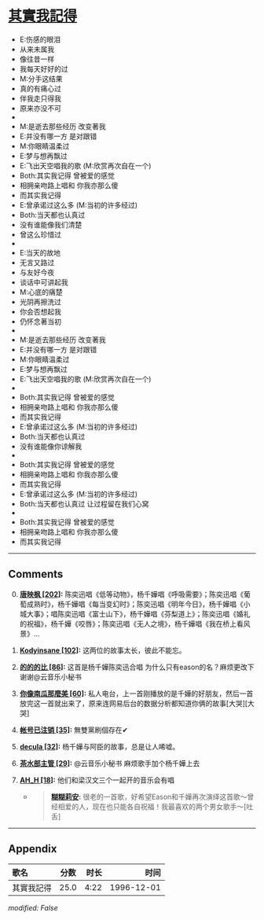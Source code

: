 # [其實我記得](https://music.163.com/song?id=25837796)

* E:伤感的眼泪
* 从来未属我
* 像往昔一样
* 我每天好好的过
* M:分手这结果
* 真的有痛心过
* 伴我走只得我
* 原来亦没不可
* 
* M:是逝去那些经历 改变著我
* E:并没有哪一方 是对跟错
* M:你眼睛温柔过
* E:梦与想再飘过
* E:飞出天空唱我的歌 (M:欣赏再次自在一个)
* Both:其实我记得 曾被爱的感觉
* 相拥亲吻路上唱和 你我亦那么傻
* 而其实我记得
* E:曾承诺过这么多 (M:当初的许多经过)
* Both:当天都也认真过
* 没有谁能像我们清楚
* 曾这么珍惜过
* 
* E:当天的故地
* 无言又路过
* 与友好今夜
* 谈话中可讲起我
* M:心底的痛楚
* 光阴再擦洗过
* 你会否想起我
* 仍怀念著当初
* 
* M:是逝去那些经历 改变著我
* E:并没有哪一方 是对跟错
* M:你眼睛温柔过
* E:梦与想再飘过
* E:飞出天空唱我的歌 (M:欣赏再次自在一个)
* 
* Both:其实我记得 曾被爱的感觉
* 相拥亲吻路上唱和 你我亦那么傻
* 而其实我记得
* E:曾承诺过这么多 (M:当初的许多经过)
* Both:当天都也认真过
* 没有谁能像你谅解我
* 
* Both:其实我记得 曾被爱的感觉
* 相拥亲吻路上唱和 你我亦那么傻
* 而其实我记得
* E:曾承诺过这么多 (M:当初的许多经过)
* Both:当天都也认真过 让过程留在我们心窝
* 
* Both:其实我记得 曾被爱的感觉
* 相拥亲吻路上唱和 你我亦那么傻
* 而其实我记得


---

## Comments
0. **[唐映枫 \[202\]](https://music.163.com/#/user/home?id=233456):** 陈奕迅唱《低等动物》，杨千嬅唱《呼吸需要》；陈奕迅唱《葡萄成熟时》，杨千嬅唱《每当变幻时》；陈奕迅唱《明年今日》，杨千嬅唱《小城大事》；唱陈奕迅唱《富士山下》，杨千嬅唱《芬梨道上》；陈奕迅唱《婚礼的祝福》，杨千嬅《咬唇》；陈奕迅唱《无人之境》，杨千嬅唱《我在桥上看风景》...

1. **[Kodyinsane \[102\]](https://music.163.com/#/user/home?id=45415664):** 这两位的故事太长，彼此不能忘。

2. **[的的的比 \[86\]](https://music.163.com/#/user/home?id=15926701):** 这首是杨千嬅陈奕迅合唱 为什么只有eason的名？麻烦更改下 谢谢@云音乐小秘书 

3. **[你像南瓜那麼美 \[60\]](https://music.163.com/#/user/home?id=39290547):** 私人电台，上一首刚播放的是千嬅的好朋友，然后一首放完这一首就出来了，原来连网易后台的数据分析都知道你俩的故事[大哭][大哭]

4. **[帐号已注销 \[35\]](https://music.163.com/#/user/home?id=32831197):** 無雙黨刷個存在✔

5. **[decula \[32\]](https://music.163.com/#/user/home?id=66996442):** 杨千嬅与阿臣的故事，总是让人唏嘘。

6. **[茶水部主管 \[29\]](https://music.163.com/#/user/home?id=36794475):** @云音乐小秘书 麻烦歌手加个杨千嬅上去

7. **[AH_H \[18\]](https://music.163.com/#/user/home?id=80220790):** 他们和梁汉文三个一起开的音乐会有唱
	* > **[糊糊莉安](https://music.163.com/#/user/home?id=69309885):** 很老的一首歌，好希望Eason和千嬅再次演绎这首歌～曾经相爱的人，现在也只能各自祝福！我最喜欢的两个男女歌手～[吐舌]



---

## Appendix

|歌名|分数|时长|时间|
|:---|:---:|---:|---:|
|其實我記得|25.0|4:22|1996-12-01

*modified: False*